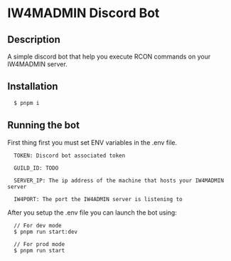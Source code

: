 
# IW4MADMIN Discord Bot

## Description

A simple discord bot that help you execute RCON commands on your IW4MADMIN server.

## Installation

```bash
  $ pnpm i
```

## Running the bot

First thing first you must set ENV variables in the .env file.

```
  TOKEN: Discord bot associated token

  GUILD_ID: TODO
  
  SERVER_IP: The ip address of the machine that hosts your IW4MADMIN server

  IW4PORT: The port the IW4ADMIN server is listening to
```

After you setup the .env file you can launch the bot using:

```
  // For dev mode
  $ pnpm run start:dev 

  // For prod mode
  $ pnpm run start
```